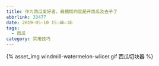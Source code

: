 ```yaml
---
title: 作为西瓜爱好者，最糟糕的就是开西瓜及去子了
abbrlink: 33477
date: 2019-05-10 15:46:46
tags:
  - 西瓜
category: 实用技巧
---
```


{% asset_img windmill-watermelon-wlicer.gif 西瓜切块器 %}

